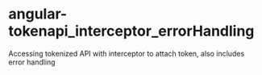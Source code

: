 # angular-tokenapi_interceptor_errorHandling
Accessing tokenized API with interceptor to attach token, also includes error handling
